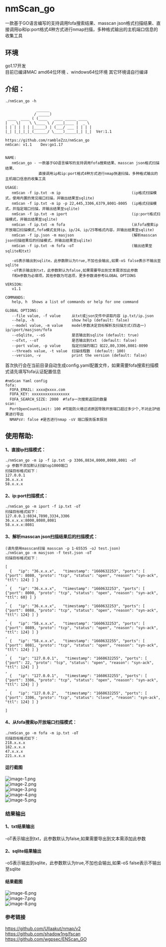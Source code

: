 # nmScan_go
一款基于GO语言编写的支持调用fofa搜索结果、masscan json格式扫描结果、直接调用ip和ip:port格式4种方式进行nmap扫描，多种格式输出的主机端口信息的收集工具

## 环境
go1.17开发  
目前已编译MAC amd64位环境 、windows64位环境 
其它环境请自行编译

## 介绍：
```
./nmScan_go -h

              ______
             / _____)
 ____  ____ ( (____   ____ _____ ____
|  _ \|    \ \____ \ / ___|____ |  _ \
| | | | | | |_____) | (___/ ___ | | | |
|_| |_|_|_|_(______/ \____)_____|_| |_|  Ver:1.1

https://github.com/rambleZzz/nmScan_go
nmScan: v1.1	Dev:go1.17


NAME:
   nmScan_go - 一款基于GO语言编写的支持调用fofa搜索结果、masscan json格式扫描结果、
               直接调用ip和ip:port格式4种方式进行nmap快速扫描，多种格式输出的主机端口信息的收集工具

USAGE:
   nmScan -f ip.txt -m ip                                (ip格式扫描模式，使用内置的常见端口扫描，并输出结果至sqlite)
   nmScan -f ip.txt -m ip -p 22,445,3306,6379,8001-8005  (ip格式扫描模式，并指定端口扫描，并输出结果至sqlite)
   nmScan -f ip.txt -m iport                             (ip:port格式扫描模式，并输出结果至sqlite)
   nmScan -f ip.txt -m fofa                              (从fofa搜索ip开放端口扫描模式,fofa模式支持ip、ip/24、ip/25等格式内容，并输出结果至sqlite)
   nmScan -f ip.json -m masjson                          (解析masscan json扫描结果后的扫描模式，并输出结果至sqlite)
   nmScan -f ip.txt -m fofa -oT                          (输出结果至sqlite和txt)

   -oS表示输出到sqlite，此参数默认为true,不加也会输出,如果-oS false表示不输出至sqlite
   -oT表示输出到txt，此参数默认为false,如果需要导出到文本需添加此参数
   f和m参数为必填项，其他参数为可选项，更多参数请参考GLOBAL OPTIONS

VERSION:
   v1.1

COMMANDS:
   help, h  Shows a list of commands or help for one command

GLOBAL OPTIONS:
   --file value, -f value     从txt或json文件中读取内容 ip.txt/ip.json
   --help, -h                 show help (default: false)
   --model value, -m value    model参数决定目标解析及扫描方式(四选一) ip/iport/masjson/fofa
   --oSqlite, --oS            是否输出到sqlite (default: true)
   --oTxt, --oT               是否输出到txt  (default: false)
   --port value, -p value     指定扫描的端口 如22,80,3306,8081-8090
   --threads value, -t value  扫描线程数  (default: 100)
   --version, -v              print the version (default: false)

```  
首次执行会在当前目录自动生成config.yaml配置文件，如果需要fofa搜索扫描模式请先填写fofa认证配置信息

```
#nmScan Yaml config
fofa:
  FOFA_EMAIL: xxxx@xxxx.com
  FOFA_KEY: xxxxxxxxxxxxxxxxx
  FOFA_SEARCH_SIZE: 2000  #fafa一次搜索返回的数量
scan:
  PortOpenCountLimit: 100 #可能防火墙过滤原因导致开放端口超过多少个,不对此IP结果进行导出
  NMAPsV: false #是否进行nmap -sV 端口服务版本探测
 ``` 

## 使用帮助:
#### 1、直接ip扫描模式：  
```
./nmScan_go -m ip -f ip.txt -p 3306,8834,8000,8080,8081 -oT
-p 参数不添加默认扫描top1000端口  
扫描目标格式如下：  
127.0.0.1  
36.x.x.x  
58.x.x.x
```
#### 2、ip:port扫描模式：
````
./nmScan_go -m iport -f ip.txt -oT
扫描目标格式如下：
127.0.0.1:8834,7890,3334,3306
36.x.x.x:8000,8080,8081
58.x.x.x:8081
````
#### 3、解析masscan json扫描结果后的扫描模式：
```
(请先使用masscan扫描 masscan -p 1-65535 -oJ test.json)
./nmScan_go -m masjson -f test.json -oT
扫描目标格式如下：

[
  {   "ip": "36.x.x.x",   "timestamp": "1660632253", "ports": [ {"port": 8080, "proto": "tcp", "status": "open", "reason": "syn-ack", "ttl": 124} ] }
,
  {   "ip": "36.x.x.x",   "timestamp": "1660632253", "ports": [ {"port": 8000, "proto": "tcp", "status": "open", "reason": "syn-ack", "ttl": 60} ] }
,
  {   "ip": "36.x.x.x",   "timestamp": "1660632253", "ports": [ {"port": 8088, "proto": "tcp", "status": "open", "reason": "syn-ack", "ttl": 124} ] }
,
  {   "ip": "58.x.x.x",   "timestamp": "1660632253", "ports": [ {"port": 8089, "proto": "tcp", "status": "open", "reason": "syn-ack", "ttl": 124} ] }
,
  {   "ip": "58.x.x.x",   "timestamp": "1660632255", "ports": [ {"port": 8081, "proto": "tcp", "status": "open", "reason": "syn-ack", "ttl": 124} ] }
,
  {   "ip": "127.0.0.1",   "timestamp": "1660632255", "ports": [ {"port": 22, "proto": "tcp", "status": "open", "reason": "syn-ack", "ttl": 124} ] }
,
  {   "ip": "127.0.0.1",   "timestamp": "1660632255", "ports": [ {"port": 3306, "proto": "tcp", "status": "open", "reason": "syn-ack", "ttl": 124} ] }
,
  {   "ip": "127.0.0.2",   "timestamp": "1660632255", "ports": [ {"port": 3306, "proto": "tcp", "status": "close", "reason": "syn-ack", "ttl": 124} ] }

]
```
#### 4、从fofa搜索ip开放端口扫描模式：
````
./nmScan_go -m fofa -m ip.txt -oT
扫描目标格式如下：
218.x.x.x
182.x.x.x
47.x.x.x
221.x.x.x
````
#### 运行截图
![image-1.png](https://github.com/rambleZzz/nmScan_go/blob/main/README/image-1.png)  
![image-2.png](https://github.com/rambleZzz/nmScan_go/blob/main/README/image-2.png)   
![image-3.png](https://github.com/rambleZzz/nmScan_go/blob/main/README/image-3.png)  
![image-4.png](https://github.com/rambleZzz/nmScan_go/blob/main/README/image-4.png)  
![image-5.png](https://github.com/rambleZzz/nmScan_go/blob/main/README/image-5.png)    
### 结果输出
#### 1、txt结果输出
-oT表示输出到txt，此参数默认为false,如果需要导出到文本需添加此参数
#### 2、sqlite结果输出
 -oS表示输出到sqlite，此参数默认为true,不加也会输出,如果-oS false表示不输出至sqlite
#### 结果截图
![image-6.png](https://github.com/rambleZzz/nmScan_go/blob/main/README/image-6.png)  
![image-7.png](https://github.com/rambleZzz/nmScan_go/blob/main/README/image-7.png)     
![image-8.png](https://github.com/rambleZzz/nmScan_go/blob/main/README/image-8.png) 

### 参考链接 
https://github.com/Ullaakut/nmap/v2  
https://github.com/shadow1ng/fscan    
https://github.com/wgpsec/ENScan_GO
